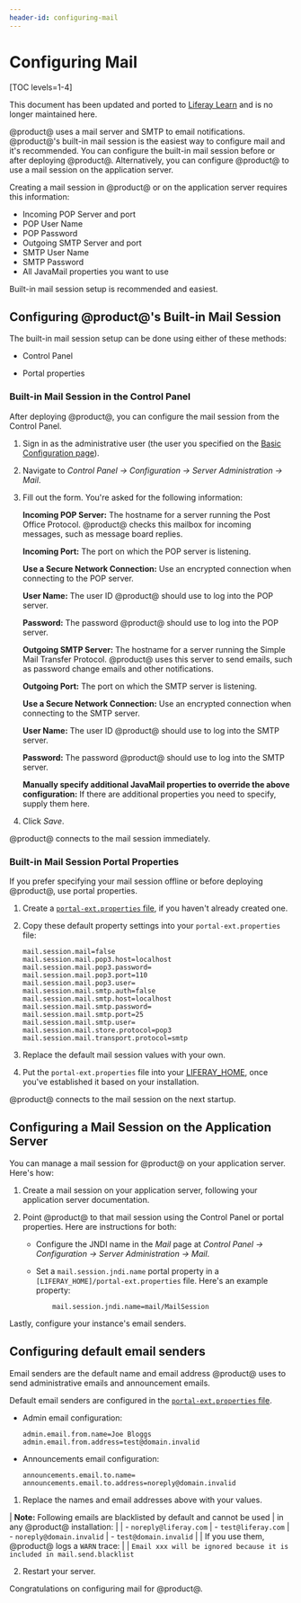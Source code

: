 ```yaml
---
header-id: configuring-mail
---
```


# Configuring Mail

[TOC levels=1-4]

<aside class="alert alert-info">
  <span class="wysiwyg-color-blue120">This document has been updated and ported to <a href="https://learn.liferay.com/dxp/latest/en/installation-and-upgrades/setting-up-liferay/configuring-mail/connecting-to-a-mail-server.html">Liferay Learn</a> and is no longer maintained here.</span>
</aside>

@product@ uses a mail server and SMTP to email notifications. @product@'s
built-in mail session is the easiest way to configure mail and it's recommended.
You can configure the built-in mail session before or after deploying @product@.
Alternatively, you can configure @product@ to use a mail session on the
application server. 

Creating a mail session in @product@ or on the application server requires this information: 

-   Incoming POP Server and port
-   POP User Name
-   POP Password
-   Outgoing SMTP Server and port
-   SMTP User Name
-   SMTP Password
-   All JavaMail properties you want to use

Built-in mail session setup is recommended and easiest. 

## Configuring @product@'s Built-in Mail Session 

The built-in mail session setup can be done using either of these methods:

-   Control Panel

-   Portal properties

### Built-in Mail Session in the Control Panel 

After deploying @product@, you can configure the mail session from the Control Panel. 

1.  Sign in as the administrative user (the user you specified on the
    [Basic Configuration page](/docs/7-2/deploy/-/knowledge_base/d/installing-product#using-the-setup-wizard)). 

2.  Navigate to *Control Panel &rarr; Configuration &rarr; Server Administration
    &rarr; Mail*.

3.  Fill out the form. You're asked for the following information: 

    **Incoming POP Server:** The hostname for a server running the Post Office
    Protocol. @product@ checks this mailbox for incoming messages, such as
    message board replies. 

    **Incoming Port:** The port on which the POP server is listening. 

    **Use a Secure Network Connection:** Use an encrypted connection when 
    connecting to the POP server. 

    **User Name:** The user ID @product@ should use to log into the POP server. 

    **Password:** The password @product@ should use to log into the POP server. 

    **Outgoing SMTP Server:** The hostname for a server running the Simple Mail
    Transfer Protocol. @product@ uses this server to send emails, such as 
    password change emails and other notifications. 

    **Outgoing Port:** The port on which the SMTP server is listening. 

    **Use a Secure Network Connection:** Use an encrypted connection when 
    connecting to the SMTP server. 

    **User Name:** The user ID @product@ should use to log into the SMTP server.

    **Password:** The password @product@ should use to log into the SMTP server.

    **Manually specify additional JavaMail properties to override the above
    configuration:** If there are additional properties you need to specify, 
    supply them here. 

4.  Click *Save*. 

@product@ connects to the mail session immediately. 

### Built-in Mail Session Portal Properties 

If you prefer specifying your mail session offline or before deploying
@product@, use portal properties. 

1.  Create a
    [`portal-ext.properties` file](/docs/7-2/deploy/-/knowledge_base/d/portal-properties),
    if you haven't already created one. 

2.  Copy these default property settings into your `portal-ext.properties` file:

    ```properties
    mail.session.mail=false
    mail.session.mail.pop3.host=localhost
    mail.session.mail.pop3.password=
    mail.session.mail.pop3.port=110
    mail.session.mail.pop3.user=
    mail.session.mail.smtp.auth=false
    mail.session.mail.smtp.host=localhost
    mail.session.mail.smtp.password=
    mail.session.mail.smtp.port=25
    mail.session.mail.smtp.user=
    mail.session.mail.store.protocol=pop3
    mail.session.mail.transport.protocol=smtp
    ```

3.  Replace the default mail session values with your own. 

4.  Put the `portal-ext.properties` file into your
    [LIFERAY_HOME](/docs/7-2/deploy/-/knowledge_base/d/liferay-home),
    once you've established it based on your installation. 

@product@ connects to the mail session on the next startup. 

## Configuring a Mail Session on the Application Server 

You can manage a mail session for @product@ on your application server. Here's how:

1.  Create a mail session on your application server, following your application
    server documentation.

2.  Point @product@ to that mail session using the Control Panel or 
    portal properties. Here are instructions for both:

    -   Configure the JNDI name in the *Mail* page at *Control Panel &rarr; 
        Configuration &rarr; Server Administration &rarr; Mail*. 
    -   Set a `mail.session.jndi.name` portal property in a
        `[LIFERAY_HOME]/portal-ext.properties` file. Here's an example property:

        ```properties
            mail.session.jndi.name=mail/MailSession
        ```

Lastly, configure your instance's email senders. 

## Configuring default email senders

Email senders are the default name and email address @product@ uses to send administrative emails and announcement emails. 

Default email senders are configured in the
[`portal-ext.properties` file](/docs/7-2/deploy/-/knowledge_base/d/portal-properties).  

-   Admin email configuration:

    ```properties
    admin.email.from.name=Joe Bloggs
    admin.email.from.address=test@domain.invalid
    ```

-   Announcements email configuration:

    ```properties
    announcements.email.to.name=
    announcements.email.to.address=noreply@domain.invalid
    ```

1.  Replace the names and email addresses above with your values. 

| **Note:** Following emails are blacklisted by default and cannot be used 
| in any @product@ installation:
| 
| - `noreply@liferay.com`
| - `test@liferay.com`
| - `noreply@domain.invalid`
| - `test@domain.invalid`
|
| If you use them, @product@ logs a `WARN` trace:
|
| `Email xxx will be ignored because it is included in mail.send.blacklist`

2.  Restart your server. 

Congratulations on configuring mail for @product@. 
